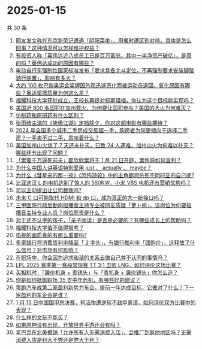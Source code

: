 # 2025-01-15

共 30 条

<!-- BEGIN ZHIHUVIDEO -->
<!-- 最后更新时间 Wed Jan 15 2025 00:15:20 GMT+0800 (China Standard Time) -->
1. [网友发文称在东京新荣记遭遇「阴阳菜单」，用餐时遭区别对待，具体是怎么回事？这种情况可以怎样维护权益？](https://www.zhihu.com/question/9420493938)
1. [有投资人称「英伟达近八成员工已是百万富翁，其中一半净资产破亿」，是真的吗？英伟达成功的原因有哪些？](https://www.zhihu.com/question/9547953502)
1. [电动自行车强制性国家标准发布「要求具备北斗定位，不再强制要求安装脚踏骑行装置」，影响有多大？](https://www.zhihu.com/question/9474000414)
1. [大约 100 枚巴黎奥运会奖牌因外观迅速恶化而被运动员退回，氧化原因有哪些？奥运奖牌质量为何这么差？](https://www.zhihu.com/question/9563834463)
1. [福耀科技大学获批成立，王校长再提对标斯坦福，你认为这个目标能实现吗？](https://www.zhihu.com/question/9485143503)
1. [美国近 800 名囚犯在加州救火，为何要让囚犯参与？美国的大火为何难灭？](https://www.zhihu.com/question/9582109925)
1. [仿制药和原研药有什么区别？](https://www.zhihu.com/question/563630616)
1. [张雨绮主演的《笑傲江湖》定档除夕，你对这部电影有哪些期待？](https://www.zhihu.com/question/9464264957)
1. [2024 年全国多个城市二手房成交反超一手，购房者为何更倾向于选择二手房？一手卖不过二手，意味着什么？](https://www.zhihu.com/question/9571302071)
1. [美国加州山火烧了 7 天还未扑灭，已致 24 人遇难，加州山火为何难以扑灭？哪些环节出现了问题？](https://www.zhihu.com/question/9548001555)
1. [「索要千万逼死前夫」翟欣欣案将于 1 月 21 日开庭，案件将如何宣判？](https://www.zhihu.com/question/9031477151)
1. [为什么中国人讲英语特别爱用 just 、 actually 、 maybe？](https://www.zhihu.com/question/26743237)
1. [为什么《彗星来的那一夜》《恐怖游轮》中的主角都想杀死不同时空的自己呢?](https://www.zhihu.com/question/8776407022)
1. [比亚迪汉 L 的电机达到了惊人的 580KW，小米 V8S 电机还有营销优势吗？](https://www.zhihu.com/question/9324190242)
1. [可以主动提出让公司裁我吗?](https://www.zhihu.com/question/9235011345)
1. [未来 C 口可能取代 HDMI 和 dp 口，成为真正的大一统接口吗？](https://www.zhihu.com/question/9225888574)
1. [三甲医院行政后勤岗招播音主持专业被网友质疑「萝卜岗」，该岗位为何要招播音主持专业人员？岗位职责是什么？](https://www.zhihu.com/question/9483830924)
1. [对于还不认字的孩子，「亲子阅读」是否是必要的？有哪些成长上的帮助吗？](https://www.zhihu.com/question/9240908615)
1. [福耀科技大学值不值得报考？](https://www.zhihu.com/question/650302531)
1. [电视的画质真的有那么重要吗?](https://www.zhihu.com/question/554034326)
1. [多家银行将消费贷利率降至「 2 字头」，有银行推利率「团购价」，这释放了什么信号？对市场有何影响？](https://www.zhihu.com/question/9455475133)
1. [在职场中，你会因为追求和谐的关系去做自己并不认同的事情吗？](https://www.zhihu.com/question/9233208796)
1. [LPL 2025 赛季第一赛段常规赛 TT 3:1 击败 LNG，如何评价这场比赛？](https://www.zhihu.com/question/9487536705)
1. [买相机时，「廉价机身 + 贵镜头」与「贵机身 + 廉价镜头」你怎么选？](https://www.zhihu.com/question/8530249653)
1. [你是如何抵御职场 35 岁中年危机，有哪些好的建议？](https://www.zhihu.com/question/642658791)
1. [零跑汽车成第二家盈利新势力车企，提前一年达成目标，它做对了什么？下一家盈利的车企会是谁？](https://www.zhihu.com/question/9515711969)
1. [1 月 13 日中国围甲总决赛，柯洁惨遭逆转不敌申真谞，如何评价双方比赛中的表现？](https://www.zhihu.com/question/9496065540)
1. [什么样的文玩不能买？](https://www.zhihu.com/question/464216905)
1. [如果原神没有出现，开放世界手游还会有吗？](https://www.zhihu.com/question/8854585961)
1. [星巴克在北美撤销「允许所有人无需消费入店」，会推广到其他地区吗？无需消费入店是利大于弊还是弊大于利？](https://www.zhihu.com/question/9561072661)
<!-- END ZHIHUVIDEO -->
